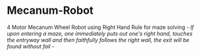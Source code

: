 # Mecanum-Robot
4 Motor Mecanum Wheel Robot
using Right Hand Rule for maze solving
*-
If upon entering a maze, one immediately puts out one's right hand, touches the entryway wall and then faithfully follows the right wall, the exit will be found without fail
-*

